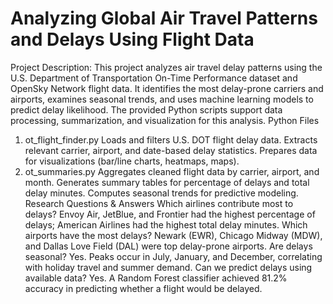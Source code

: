 # Analyzing Global Air Travel Patterns and Delays Using Flight Data
Project Description: 
This project analyzes air travel delay patterns using the U.S. Department of Transportation On-Time Performance dataset and OpenSky Network flight data.
It identifies the most delay-prone carriers and airports, examines seasonal trends, and uses machine learning models to predict delay likelihood.
The provided Python scripts support data processing, summarization, and visualization for this analysis.
Python Files
1. ot_flight_finder.py
Loads and filters U.S. DOT flight delay data.
Extracts relevant carrier, airport, and date-based delay statistics.
Prepares data for visualizations (bar/line charts, heatmaps, maps).
2. ot_summaries.py
Aggregates cleaned flight data by carrier, airport, and month.
Generates summary tables for percentage of delays and total delay minutes.
Computes seasonal trends for predictive modeling.
Research Questions & Answers
Which airlines contribute most to delays?
Envoy Air, JetBlue, and Frontier had the highest percentage of delays; American Airlines had the highest total delay minutes.
Which airports have the most delays?
Newark (EWR), Chicago Midway (MDW), and Dallas Love Field (DAL) were top delay-prone airports.
Are delays seasonal?
Yes. Peaks occur in July, January, and December, correlating with holiday travel and summer demand.
Can we predict delays using available data?
Yes. A Random Forest classifier achieved 81.2% accuracy in predicting whether a flight would be delayed.
